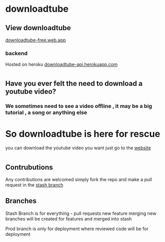 # downloadtube

## View downloadtube

[downloadtube-free.web.app](https://downloadtube-free.web.app)

### backend

Hosted on heroku
[downloadtube-api.herokuapp.com](https://downloadtube-api.herokuapp.com)

#

## Have you ever felt the need to download a youtube video?

### We sometimes need to see a video offline , it may be a big tutorial , a song or anything else

# So downloadtube is here for rescue

you can download the youtube video you want just go to the [website](#downloadtube)

#

## Contrubutions

Any contributions are welcomed simply fork the repo and make a pull request in the [stash branch]("https://github.com/akshatsinghania/downloadtube/tree/staging")

## Branches

Stash Branch is for everything - pull requests new feature merging
new branches will be created for features and merged into stash

Prod branch is only for deployment where reviewed
code will be for deployment
